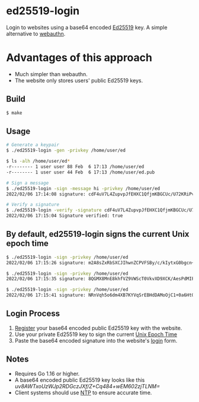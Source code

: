 # ed25519-login

Login to websites using a base64 encoded [Ed25519](https://en.wikipedia.org/wiki/EdDSA#Ed25519) key. A simple alternative to [webauthn](https://webauthn.guide/).

# Advantages of this approach

  * Much simpler than webauthn.
  * The website only stores users' public Ed25519 keys.

## Build
```bash
$ make
```

## Usage
```bash
# Generate a keypair
$ ./ed25519-login -gen -privkey /home/user/ed

$ ls -alh /home/user/ed*
-r-------- 1 user user 88 Feb  6 17:13 /home/user/ed
-r-------- 1 user user 44 Feb  6 17:13 /home/user/ed.pub

# Sign a message
$ ./ed25519-login -sign -message hi -privkey /home/user/ed
2022/02/06 17:14:08 signature: cdF4uV7L4ZupvpJfEHXC1QfjmKBGCUc/U72KRiPv3xfU1vneLFgHTpPECUjGITVuAcQwhrIGYNO3XtB+gtz+Cg==

# Verify a signature
$ ./ed25519-login -verify -signature cdF4uV7L4ZupvpJfEHXC1QfjmKBGCUc/U72KRiPv3xfU1vneLFgHTpPECUjGITVuAcQwhrIGYNO3XtB+gtz+Cg== -message hi -pubkey /home/user/ed.pub
2022/02/06 17:15:04 Signature verified: true
```

## By default, ed25519-login signs the current Unix epoch time
```bash
$ ./ed25519-login -sign -privkey /home/user/ed
2022/02/06 17:15:26 signature: m2A8sZxRbSXCJIhwnZCPVFSBy/c/kIytxG0bgcn+PH0H35jgv88Y4Hlof8YD4A7NLWFsa5FHstm5Dc4BthMGDw==

$ ./ed25519-login -sign -privkey /home/user/ed
2022/02/06 17:15:35 signature: 8QGMX8MnE8khfVZ9VWScT0VkvXD9XCK/AesPdMIFxaZAQQTpFjr2PlDbrgcTZjPIUTR32bpnpoXDAf2USnyxDg==

$ ./ed25519-login -sign -privkey /home/user/ed
2022/02/06 17:15:41 signature: NRnVqh5o6dm4XB7KYVqSrEBHdDAMoOjC1+0a6Ht0D2YQk4KEfIJGg0Jmbibtz8Ag+e62i49IuIN2MYa/6ibACw==
```

## Login Process

  1. [Register](https://gen.go350.com/register) your base64 encoded public Ed25519 key with the website.
  2. Use your private Ed25519 key to sign the current [Unix Epoch Time](https://en.wikipedia.org/wiki/Unix_time)
  3. Paste the base64 encoded signature into the website's [login](https://gen.go350.com/login) form.

## Notes

  * Requires Go 1.16 or higher.
  * A base64 encoded public Ed25519 key looks like this *uv8AWTxoUzWJp2RDGczJXf/Z+Cq484+wEM602zjTLNM=*
  * Client systems should use [NTP](https://www.ntp.org/) to ensure accurate time.
